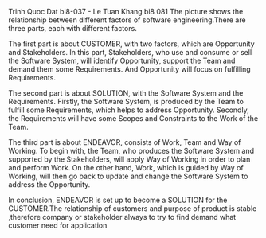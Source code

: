 Trinh Quoc Dat bi8-037 - Le Tuan Khang bi8 081
The picture shows the relationship between different factors of software engineering.There are three parts, each with different factors. 

The first part is about CUSTOMER, with two factors, which are Opportunity and Stakeholders. In this part, Stakeholders, who use and consume or sell the Software System, will identify Opportunity, support the Team and demand them some Requirements. And Opportunity will focus on fulfilling Requirements.

The second part is about SOLUTION, with the Software System and the Requirements. Firstly, the Software System, is produced by the Team to fulfill some Requirements, which helps to address Opportunity. Secondly, the Requirements will have some Scopes and Constraints to the Work of the Team.

The third part is about ENDEAVOR, consists of Work, Team and Way of Working. To begin with, the Team, who produces the Software System and supported by the Stakeholders, will apply Way of Working in order to plan and perform Work. On the other hand,  Work, which is guided by Way of Working, will then go back to update and change the Software System to address the Opportunity.

In conclusion, ENDEAVOR is set up to become a SOLUTION for the CUSTOMER.The relationship of customers and purpose of product is stable ,therefore company or stakeholder always to try to find demand what customer need for application 

